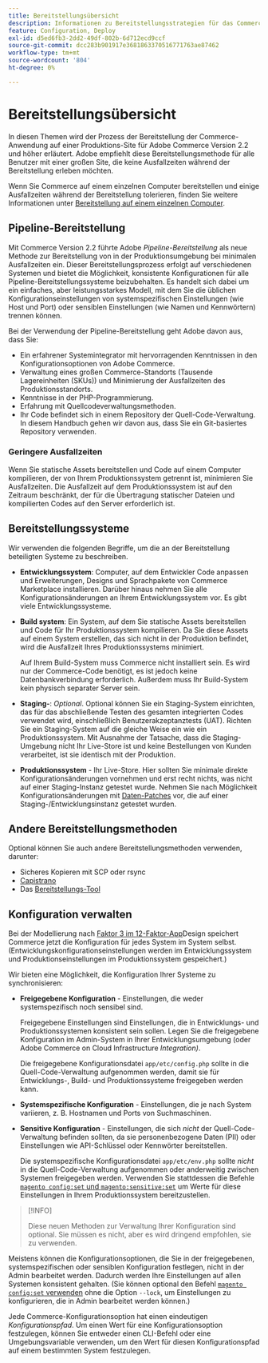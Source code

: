 ```yaml
---
title: Bereitstellungsübersicht
description: Informationen zu Bereitstellungsstrategien für das Commerce-Programm.
feature: Configuration, Deploy
exl-id: d5ed6fb3-2dd2-49df-802b-6d712ecd9ccf
source-git-commit: dcc283b901917e3681863370516771763ae87462
workflow-type: tm+mt
source-wordcount: '804'
ht-degree: 0%

---
```


# Bereitstellungsübersicht

In diesen Themen wird der Prozess der Bereitstellung der Commerce-Anwendung auf einer Produktions-Site für Adobe Commerce Version 2.2 und höher erläutert. Adobe empfiehlt diese Bereitstellungsmethode für alle Benutzer mit einer großen Site, die keine Ausfallzeiten während der Bereitstellung erleben möchten.

Wenn Sie Commerce auf einem einzelnen Computer bereitstellen und einige Ausfallzeiten während der Bereitstellung tolerieren, finden Sie weitere Informationen unter [Bereitstellung auf einem einzelnen Computer](../deployment/single-machine.md).

## Pipeline-Bereitstellung

Mit Commerce Version 2.2 führte Adobe _Pipeline-Bereitstellung_ als neue Methode zur Bereitstellung von in der Produktionsumgebung bei minimalen Ausfallzeiten ein. Dieser Bereitstellungsprozess erfolgt auf verschiedenen Systemen und bietet die Möglichkeit, konsistente Konfigurationen für alle Pipeline-Bereitstellungssysteme beizubehalten. Es handelt sich dabei um ein einfaches, aber leistungsstarkes Modell, mit dem Sie die üblichen Konfigurationseinstellungen von systemspezifischen Einstellungen (wie Host und Port) oder sensiblen Einstellungen (wie Namen und Kennwörtern) trennen können.

Bei der Verwendung der Pipeline-Bereitstellung geht Adobe davon aus, dass Sie:

- Ein erfahrener Systemintegrator mit hervorragenden Kenntnissen in den Konfigurationsoptionen von Adobe Commerce.
- Verwaltung eines großen Commerce-Standorts (Tausende Lagereinheiten (SKUs)) und Minimierung der Ausfallzeiten des Produktionsstandorts.
- Kenntnisse in der PHP-Programmierung.
- Erfahrung mit Quellcodeverwaltungsmethoden.
- Ihr Code befindet sich in einem Repository der Quell-Code-Verwaltung. In diesem Handbuch gehen wir davon aus, dass Sie ein Git-basiertes Repository verwenden.

### Geringere Ausfallzeiten

Wenn Sie statische Assets bereitstellen und Code auf einem Computer kompilieren, der von Ihrem Produktionssystem getrennt ist, minimieren Sie Ausfallzeiten. Die Ausfallzeit auf dem Produktionssystem ist auf den Zeitraum beschränkt, der für die Übertragung statischer Dateien und kompilierten Codes auf den Server erforderlich ist.

## Bereitstellungssysteme

Wir verwenden die folgenden Begriffe, um die an der Bereitstellung beteiligten Systeme zu beschreiben.

- **Entwicklungssystem**: Computer, auf dem Entwickler Code anpassen und Erweiterungen, Designs und Sprachpakete von Commerce Marketplace installieren. Darüber hinaus nehmen Sie alle Konfigurationsänderungen an Ihrem Entwicklungssystem vor. Es gibt viele Entwicklungssysteme.

- **Build system**: Ein System, auf dem Sie statische Assets bereitstellen und Code für Ihr Produktionssystem kompilieren. Da Sie diese Assets auf einem System erstellen, das sich nicht in der Produktion befindet, wird die Ausfallzeit Ihres Produktionssystems minimiert.

  Auf Ihrem Build-System muss Commerce nicht installiert sein. Es wird nur der Commerce-Code benötigt, es ist jedoch keine Datenbankverbindung erforderlich. Außerdem muss Ihr Build-System kein physisch separater Server sein.

- **Staging-**: _Optional_. Optional können Sie ein Staging-System einrichten, das für das abschließende Testen des gesamten integrierten Codes verwendet wird, einschließlich Benutzerakzeptanztests (UAT). Richten Sie ein Staging-System auf die gleiche Weise ein wie ein Produktionssystem. Mit Ausnahme der Tatsache, dass die Staging-Umgebung nicht Ihr Live-Store ist und keine Bestellungen von Kunden verarbeitet, ist sie identisch mit der Produktion.

- **Produktionssystem** - Ihr Live-Store. Hier sollten Sie minimale direkte Konfigurationsänderungen vornehmen und erst recht nichts, was nicht auf einer Staging-Instanz getestet wurde. Nehmen Sie nach Möglichkeit Konfigurationsänderungen mit [Daten-Patches](https://developer.adobe.com/commerce/php/development/components/declarative-schema/patches/) vor, die auf einer Staging-/Entwicklungsinstanz getestet wurden.

## Andere Bereitstellungsmethoden

Optional können Sie auch andere Bereitstellungsmethoden verwenden, darunter:

- Sicheres Kopieren mit SCP oder rsync
- [Capistrano](https://capistranorb.com/documentation/overview/what-is-capistrano)
- Das [Bereitstellungs-Tool](https://deployer.org/)

## Konfiguration verwalten

Bei der Modellierung nach [Faktor 3 im 12-Faktor-App](https://12factor.net/config)Design speichert Commerce jetzt die Konfiguration für jedes System im System selbst. (Entwicklungskonfigurationseinstellungen werden im Entwicklungssystem und Produktionseinstellungen im Produktionssystem gespeichert.)

Wir bieten eine Möglichkeit, die Konfiguration Ihrer Systeme zu synchronisieren:

- **Freigegebene Konfiguration** - Einstellungen, die weder systemspezifisch noch sensibel sind.

  Freigegebene Einstellungen sind Einstellungen, die in Entwicklungs- und Produktionssystemen konsistent sein sollen. Legen Sie die freigegebene Konfiguration im Admin-System in Ihrer Entwicklungsumgebung (oder Adobe Commerce on Cloud Infrastructure _Integration)_.

  Die freigegebene Konfigurationsdatei `app/etc/config.php` sollte in die Quell-Code-Verwaltung aufgenommen werden, damit sie für Entwicklungs-, Build- und Produktionssysteme freigegeben werden kann.

- **Systemspezifische Konfiguration** - Einstellungen, die je nach System variieren, z. B. Hostnamen und Ports von Suchmaschinen.

- **Sensitive Konfiguration** - Einstellungen, die sich _nicht_ der Quell-Code-Verwaltung befinden sollten, da sie personenbezogene Daten (PII) oder Einstellungen wie API-Schlüssel oder Kennwörter bereitstellen.

  Die systemspezifische Konfigurationsdatei `app/etc/env.php` sollte _nicht_ in die Quell-Code-Verwaltung aufgenommen oder anderweitig zwischen Systemen freigegeben werden. Verwenden Sie stattdessen die Befehle [`magento config:set` und `magento:sensitive:set`](../cli/set-configuration-values.md) um Werte für diese Einstellungen in Ihrem Produktionssystem bereitzustellen.

>[!INFO]
>
>Diese neuen Methoden zur Verwaltung Ihrer Konfiguration sind optional. Sie müssen es nicht, aber es wird dringend empfohlen, sie zu verwenden.

Meistens können die Konfigurationsoptionen, die Sie in der freigegebenen, systemspezifischen oder sensiblen Konfiguration festlegen, nicht in der Admin bearbeitet werden. Dadurch werden Ihre Einstellungen auf allen Systemen konsistent gehalten. (Sie können optional den Befehl [`magento config:set` verwenden](../cli/set-configuration-values.md) ohne die Option `--lock`, um Einstellungen zu konfigurieren, die in Admin bearbeitet werden können.)

Jede Commerce-Konfigurationsoption hat einen eindeutigen _Konfigurationspfad_. Um einen Wert für eine Konfigurationsoption festzulegen, können Sie entweder einen CLI-Befehl oder eine Umgebungsvariable verwenden, um den Wert für diesen Konfigurationspfad auf einem bestimmten System festzulegen.
